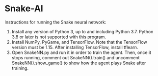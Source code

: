 # Snake-AI

Instructions for running the Snake neural network:

1. Install any version of Python 3, up to and including Python 3.7. Python 3.8 or later is not supported with this program.
2. Install NumPy, PyGame, and TensorFlow. Note that the TensorFlow version must be 1.15. After installing TensorFlow, install tflearn.
3. Open SnakeNN.py and run it in order to train the agent. Then, once it stops running, comment out SnakeNN().train() and uncomment SnakeNN().show_game() to show how the agent plays Snake after training.
